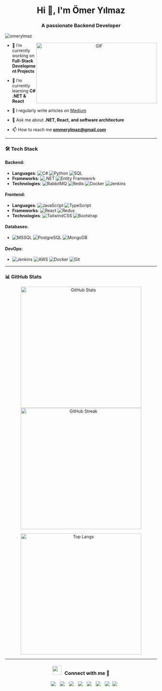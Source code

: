 <h1 align="center">Hi 👋, I'm Ömer Yılmaz</h1>
<h3 align="center">A passionate Backend Developer</h3>

<p align="left"> <img src="https://komarev.com/ghpvc/?username=omerylmaz&label=Profile%20views&color=0e75b6&style=flat" alt="omerylmaz" /> </p>

<a target="_blank" align="center">
  <img align="right" top="500" height="200" width="400" alt="GIF" src="https://media.giphy.com/media/v1.Y2lkPTc5MGI3NjExbnowajl0M3NwY2tzYmFoYTFxanU2ZWU0MDE5NHZ3NWtsbHMyZ2c4dCZlcD12MV9pbnRlcm5hbF9naWZfYnlfaWQmY3Q9Zw/ZVik7pBtu9dNS/giphy.gif">
</a>

- 🔭 I’m currently working on **Full-Stack Development Projects**

- 🌱 I’m currently learning **C# .NET & React**

- 📝 I regularly write articles on [Medium](https://medium.com/@omeryilmazz)

- 💬 Ask me about **.NET, React, and software architecture**

- 📫 How to reach me **ommerylmaz@gmail.com**

---

### 🛠️ Tech Stack

#### Backend:
- **Languages**: ![C#](https://img.icons8.com/color/48/000000/c-sharp-logo.png) ![Python](https://img.icons8.com/color/48/000000/python.png) ![SQL](https://img.icons8.com/ios-filled/48/000000/sql.png)
- **Frameworks**: ![.NET](https://img.icons8.com/color/48/000000/dot-net.png) ![Entity Framework](https://img.icons8.com/color/48/000000/entity-framework.png)
- **Technologies**: ![RabbitMQ](https://img.icons8.com/external-tal-revivo-color-tal-revivo/48/000000/external-rabbitmq-message-broker-software-for-implementing-amqp-protocol-logo-color-tal-revivo.png) ![Redis](https://img.icons8.com/color/48/000000/redis.png) ![Docker](https://img.icons8.com/color/48/000000/docker.png) ![Jenkins](https://img.icons8.com/color/48/000000/jenkins.png)

#### Frontend:
- **Languages**: ![JavaScript](https://img.icons8.com/color/48/000000/javascript.png) ![TypeScript](https://img.icons8.com/color/48/000000/typescript.png)
- **Frameworks**: ![React](https://img.icons8.com/color/48/000000/react-native.png) ![Redux](https://img.icons8.com/color/48/000000/redux.png)
- **Technologies**: ![TailwindCSS](https://img.icons8.com/color/48/000000/tailwind-css.png) ![Bootstrap](https://img.icons8.com/color/48/000000/bootstrap.png)

#### Databases:
- ![MSSQL](https://img.icons8.com/color/48/000000/microsoft-sql-server.png) ![PostgreSQL](https://img.icons8.com/color/48/000000/postgreesql.png) ![MongoDB](https://img.icons8.com/color/48/000000/mongodb.png)

#### DevOps:
- ![Jenkins](https://img.icons8.com/color/48/000000/jenkins.png) ![AWS](https://img.icons8.com/color/48/000000/amazon-web-services.png) ![Docker](https://img.icons8.com/color/48/000000/docker.png) ![Git](https://img.icons8.com/color/48/000000/git.png)

---

### 📊 GitHub Stats

<p align="center">
  <img src="https://github-readme-stats.vercel.app/api?username=omerylmaz&show_icons=true&theme=dark" alt="GitHub Stats" width="400" />
  <img src="https://streak-stats.demolab.com?user=omerylmaz&theme=dark" alt="GitHub Streak" width="400" />
</p>

<p align="center">
  <img src="https://github-readme-stats.vercel.app/api/top-langs/?username=omerylmaz&layout=compact&theme=dark" alt="Top Langs" width="400" />
</p>

---

<h3 align="center" > <img src="https://media.giphy.com/media/iY8CRBdQXODJSCERIr/giphy.gif" width="30" height="30" style="margin-right: 10px;">Connect with me 🤝 </h3>

<p align="center">

 <div align="center"  class="icons-social" style="margin-left: 10px;">
        <a style="margin-left: 10px;"  target="_blank" href="https://www.linkedin.com/in/%C3%B6mer-y%C4%B1lmaz-597a9b18a/">
			<img src="https://img.icons8.com/doodle/40/000000/linkedin--v2.png"></a>
        <a style="margin-left: 10px;" target="_blank" href="https://github.com/omerylmaz">
		<img src="https://img.icons8.com/doodle/40/000000/github--v1.png"></a>
		<a style="margin-left: 10px;" target="_blank" href="https://stackoverflow.com/users/#">
				<img src="https://img.icons8.com/external-tal-revivo-color-tal-revivo/40/000000/external-stack-overflow-is-a-question-and-answer-site-for-professional-logo-color-tal-revivo.png"></a>
	   <a style="margin-left: 10px;" target="_blank" href="https://dev.to/omeryilmazz">
				<img src="https://img.icons8.com/external-sketchy-juicy-fish/0.6x/external-blog-online-services-sketchy-sketchy-juicy-fish.png"></a>
        <a style="margin-left: 10px;" target="_blank" href="https://instagram.com/omeryilmaz">
			<img src="https://img.icons8.com/doodle/40/000000/instagram-new--v2.png"></a>
		<a style="margin-left: 10px;" target="_blank" href="https://twitter.com/#">
			<img src="https://img.icons8.com/doodle/1x/twitter-squared--v2.png" ></a>
		<a style="margin-left: 10px;" target="_blank" href="https://www.youtube.com/channel/#">
				<img src="https://img.icons8.com/doodle/1x/youtube--v2.png" ></a>
		<a style="margin-left: 5px;" target="_blank" href="https://github.com/omerylmaz/resume.pdf">
					<img src="https://img.icons8.com/plasticine/0.5x/resume.png" ></a>
      </div>

</p>
